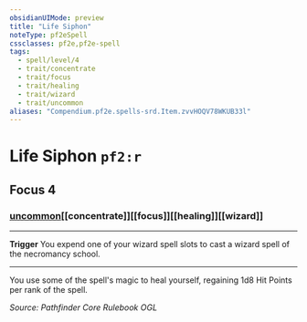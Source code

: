 ```yaml
---
obsidianUIMode: preview
title: "Life Siphon"
noteType: pf2eSpell
cssclasses: pf2e,pf2e-spell
tags:
  - spell/level/4
  - trait/concentrate
  - trait/focus
  - trait/healing
  - trait/wizard
  - trait/uncommon
aliases: "Compendium.pf2e.spells-srd.Item.zvvHOQV78WKUB33l" 
---
```

# Life Siphon  `pf2:r`  
## Focus 4
### [uncommon](uncommon "Uncommon Rarity Trait")[[concentrate]][[focus]][[healing]][[wizard]]

* * * 
**Trigger** You expend one of your wizard spell slots to cast a wizard spell of the necromancy school.

* * *

You use some of the spell's magic to heal yourself, regaining 1d8 Hit Points per rank of the spell.

*Source: Pathfinder Core Rulebook*
*OGL*